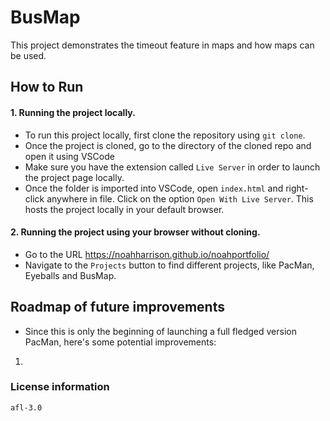 # BusMap

This project demonstrates the timeout feature in maps and how maps can be used.

## How to Run
#### 1. Running the project locally.
- To run this project locally, first clone the repository using `git clone`.
- Once the project is cloned, go to the directory of the cloned repo and open it using VSCode
- Make sure you have the extension called `Live Server` in order to launch the project page locally. 
- Once the folder is imported into VSCode, open `index.html` and right-click anywhere in file. Click on the option `Open With Live Server`. This hosts the project locally in your default browser.

#### 2. Running the project using your browser without cloning.
- Go to the URL https://noahharrison.github.io/noahportfolio/
- Navigate to the `Projects` button to find different projects, like PacMan, Eyeballs and BusMap.

## Roadmap of future improvements

- Since this is only the beginning of launching a full fledged version PacMan, here's some potential improvements:
1.  

### License information
`afl-3.0`


